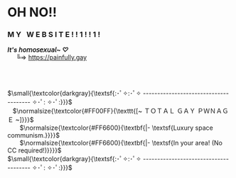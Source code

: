 # **OH NO‼️**

### **M&nbsp;Y&nbsp;&nbsp;&nbsp;W&nbsp;E&nbsp;B&nbsp;S&nbsp;I&nbsp;T&nbsp;E&nbsp;!&nbsp;!&nbsp;1&nbsp;!&nbsp;!&nbsp;1&nbsp;!**

__*It's 𝘩𝘰𝘮𝘰𝘴𝘦𝘹𝘶𝘢𝘭~ ♡*__<br>&nbsp;&nbsp;&nbsp;&nbsp;&nbsp;╚=>&nbsp;https://painfully.gay


<br>

<br>

[//]: # (<br>)

[//]: # ($\textcolor{cyan}{\text{asdf asdf asdf}}$)

[//]: # (<br>)

[//]: # (.&nbsp;.&nbsp;.&nbsp;)


[//]: # (<br>)

[//]: # (&nbsp;&nbsp;***ＴＯＴＡＬ ＧＡＹ ＰＷＮＡＧＥ:***<br>)

[//]: # (&nbsp;&nbsp;&nbsp;&nbsp;&nbsp;&nbsp;*|- &nbsp;Luxury space communism*<br>)

[//]: # (&nbsp;&nbsp;&nbsp;&nbsp;&nbsp;&nbsp;*|- &nbsp;In your area! &#40;No CC required!&#41;*<br>)

[//]: # ()

[//]: # (:･ﾟ✧:･ﾟ✧&nbsp;&nbsp;------------------&nbsp;&nbsp;✧･ﾟ: ✧･ﾟ:<br>)

[//]: # ()
[//]: # (---)



[//]: # ($\textcolor{gray}{\text{:･ﾟ✧:･ﾟ✧  ----------------------------------  ✧･ﾟ: ✧･ﾟ:}}$<br>)

[//]: # (&nbsp;&nbsp;&nbsp; $\textcolor{orange}{\textbf{[ ＴＯＴＡＬ ＧＡＹ ＰＷＮＡＧＥ ]}}$<br>)

[//]: # (&nbsp;&nbsp;&nbsp;&nbsp;&nbsp;&nbsp; $\textcolor{lightgray}{\textbf{|- &nbsp;Luxury space communism.}}$<br>)

[//]: # (&nbsp;&nbsp;&nbsp;&nbsp;&nbsp;&nbsp; $\textcolor{lightgray}{\textbf{|- &nbsp;In your area! &#40;No CC required!&#41;.}}$<br>)

[//]: # ($\textcolor{gray}{\text{:･ﾟ✧:･ﾟ✧  ----------------------------------  ✧･ﾟ: ✧･ﾟ:}}$<br>)

[//]: # (<br>)


$\small{\textcolor{darkgray}{\textsf{:･ﾟ✧:･ﾟ✧  --------------------------------------  ✧･ﾟ: ✧･ﾟ:}}}$<br>
&nbsp;&nbsp; $\normalsize{\textcolor{#FF00FF}{\texttt{[~ ＴＯＴＡＬ ＧＡＹ ＰＷＮＡＧＥ ~]}}}$<br>
&nbsp;&nbsp;&nbsp;&nbsp;&nbsp;&nbsp; $\normalsize{\textcolor{#FF6600}{\textbf{|- \textsf{Luxury space communism.}}}}$<br>
&nbsp;&nbsp;&nbsp;&nbsp;&nbsp;&nbsp; $\normalsize{\textcolor{#FF6600}{\textbf{|- \textsf{In your area! (No CC required!)}}}}$<br>
$\small{\textcolor{darkgray}{\textsf{:･ﾟ✧:･ﾟ✧  --------------------------------------  ✧･ﾟ: ✧･ﾟ:}}}$<br>